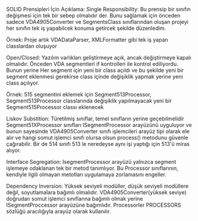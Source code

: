 SOLID Prensipleri İçin Açıklama:
Single Responsibility:
Bu prensip bir sınıfın değişmesi için tek bir sebep olmalıdır der. Bunu sağlamak için önceden sadece VDA4905Converter ve SegmentsClass sınıflarından oluşan projeyi her sınıfın tek iş yapabilcek konuma getircek şekilde düzenledim.

Örnek:
Proje artık VDADataParser, XMLFormatter gibi tek iş yapan classlardan oluşuyor

Open/Closed:
Yazılım varlıkları geliştirmeye açık, ancak değiştirmeye kapalı olmalıdır. Önceden VDA segmentleri if kontrolleri ile kontrol ediliyordu. Bunun yerine Her segment için yeni bir class açıldı ve bu şekilde yeni bir segment eklenmesi gerekirse class içinde değişiklik yapmak yerine yeni class açılıyor.

Örnek:
515 segmentini eklemek için Segment513Processor, Segment513Processor classlarında değişiklik yapılmayacak yeni bir Segment515Processor classı eklenecek

Liskov Substition:
Türetilmiş sınıflar, temel sınıfların yerine geçebilmelidir Segment51XProcessor sınıfları ISegmentProcessor arayüzünü uyguluyor ve bunun sayesinde VDA4905Converter sınıfı işlemcileri arayüz tipi olarak ele alır ve hangi somut işlemci sınıfı olursa olsun process() metodunu güvenle çağırabilir. Bir de 514 sınıfı 513 le neredeyse aynı işi yaptığı için 513'ü miras alıyor.

Interface Segregation:
IsegmentProcessor arayüzü yalnızca segment işlemeye odaklanan tek bir metod tanımlıyor. Bu Processor sınıflarının, kendiyle ilgili olmayan metotları uygulamaya zorlamasını engeller.

Dependency Inversion:
Yüksek seviyeli modüller, düşük seviyeli modüllere değil, soyutlamalara bağımlı olmalıdır. VDA4905Converter(yüksek seviye) doğrudan somut işlemci sınıflarına bağımlı olmak yerine ISegmentProccessor arayüzüne bağımlıdır. Processorler PROCESSORS sözlüğü aracılığıyla arayüz olarak kullanılır.
